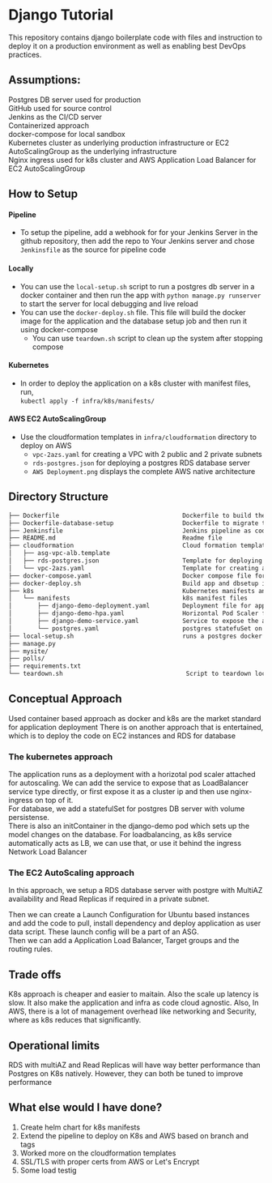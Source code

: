 # Django Tutorial

This repository contains django boilerplate code with files and instruction to deploy it on a production environment as well as enabling best DevOps practices.

## Assumptions:

Postgres DB server used for production  
GitHub used for source control  
Jenkins as the CI/CD server  
Containerized approach  
docker-compose for local sandbox  
Kubernetes cluster as underlying production infrastructure or EC2 AutoScalingGroup as the underlying infrastructure  
Nginx ingress used for k8s cluster and AWS Application Load Balancer for EC2 AutoScalingGroup

## How to Setup

#### Pipeline

- To setup the pipeline, add a webhook for for your Jenkins Server in the github repository, then add the repo to Your Jenkins server and chose `Jenkinsfile` as the source for pipeline code

#### Locally

- You can use the `local-setup.sh` script to run a postgres db server in a docker container and then run the app with `python manage.py runserver` to start the server for local debugging and live reload
- You can use the `docker-deploy.sh` file. This file will build the docker image for the application and the database setup job and then run it using docker-compose
  - You can use `teardown.sh` script to clean up the system after stopping compose

#### Kubernetes

- In order to deploy the application on a k8s cluster with manifest files, run,  
   `kubectl apply -f infra/k8s/manifests/`

#### AWS EC2 AutoScalingGroup

- Use the cloudformation templates in `infra/cloudformation` directory to deploy on AWS
  - `vpc-2azs.yaml` for creating a VPC with 2 public and 2 private subnets
  - `rds-postgres.json` for deploying a postgres RDS database server
  - `AWS Deployment.png` displays the complete AWS native architecture

## Directory Structure

```bash
├── Dockerfile                                  Dockerfile to build the application
├── Dockerfile-database-setup                   Dockerfile to migrate the db changes
├── Jenkinsfile                                 Jenkins pipeline as code
├── README.md                                   Readme file
├── cloudformation                              Cloud formation templates needed to deploy the application on AWS
│   ├── asg-vpc-alb.template
│   ├── rds-postgres.json                       Template for deploying an RDS postgres DB server in a private subnet
│   └── vpc-2azs.yaml                           Template for creating a VPC with 2 public and 2 private subnets
├── docker-compose.yaml                         Docker compose file for local snadbox
├── docker-deploy.sh                            Build app and dbsetup image and start docker-compose
├── k8s                                         Kubernetes manifests and helm charts
│   └── manifests                               k8s manifest files
│       ├── django-demo-deployment.yaml         Deployment file for app with initContainer to setup database
│       ├── django-demo-hpa.yaml                Horizontal Pod Scaler for auto scaling of app
│       ├── django-demo-service.yaml            Service to expose the app
│       └── postgres.yaml                       postgres statefuSet on k8s yaml
├── local-setup.sh                              runs a postgres docker container locally and run live reload server
├── manage.py
├── mysite/
├── polls/
├── requirements.txt
└── teardown.sh                                  Script to teardown local compose setup
```

## Conceptual Approach

Used container based approach as docker and k8s are the market standard for application deployment
There is on another approach that is entertained, which is to deploy the code on EC2 instances and RDS for database

### The kubernetes approach

The application runs as a deployment with a horizotal pod scaler attached for autoscaling. We can add the service to expose that as LoadBalancer service type directly, or first expose it as a cluster ip and then use nginx-ingress on top of it.  
For database, we add a statefulSet for postgres DB server with volume persistense.  
There is also an initContainer in the django-demo pod which sets up the model changes on the database.
For loadbalancing, as k8s service automatically acts as LB, we can use that, or use it behind the ingress Network Load Balancer

### The EC2 AutoScaling approach

In this approach, we setup a RDS database server with postgre with MultiAZ availability and Read Replicas if required in a private subnet.

Then we can create a Launch Configuration for Ubuntu based instances and add the code to pull, install dependency and deploy application as user data script. These launch config will be a part of an ASG.  
Then we can add a Application Load Balancer, Target groups and the routing rules.

## Trade offs

K8s approach is cheaper and easier to maitain. Also the scale up latency is slow.
It also make the application and infra as code cloud agnostic.
Also, In AWS, there is a lot of management overhead like networking and Security, where as k8s reduces that significantly.

## Operational limits

RDS with multiAZ and Read Replicas will have way better performance than Postgres on K8s natively. However, they can both be tuned to improve performance

## What else would I have done?

1. Create helm chart for k8s manifests
2. Extend the pipeline to deploy on K8s and AWS based on branch and tags
3. Worked more on the cloudformation templates
4. SSL/TLS with proper certs from AWS or Let's Encrypt
5. Some load testig
